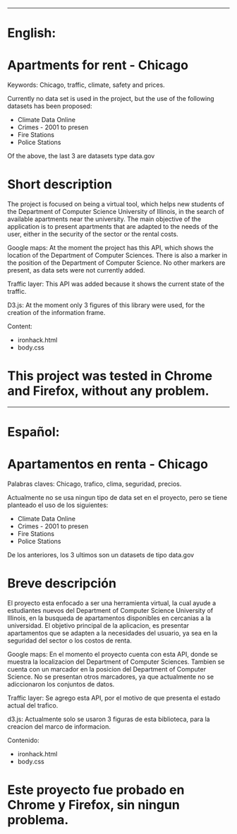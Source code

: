 _________________________________________________________________________________________________________________________________
# English:
# Apartments for rent - Chicago
Keywords: Chicago, traffic, climate, safety and prices.

Currently no data set is used in the project, but the use of the following datasets has been proposed:

- Climate Data Online
- Crimes - 2001 to presen
- Fire Stations
- Police Stations

Of the above, the last 3 are datasets type data.gov

# Short description

The project is focused on being a virtual tool, which helps new students of the Department of Computer Science University of Illinois, in the search of available apartments near the university. The main objective of the application is to present apartments that are adapted to the needs of the user, either in the security of the sector or the rental costs.

Google maps:
At the moment the project has this API, which shows the location of the Department of Computer Sciences. There is also a marker in the position of the Department of Computer Science. No other markers are present, as data sets were not currently added.

Traffic layer:
This API was added because it shows the current state of the traffic.

D3.js:
At the moment only 3 figures of this library were used, for the creation of the information frame.

Content:
- ironhack.html
- body.css

# This project was tested in Chrome and Firefox, without any problem.
_______________________________________________________________________________________________________________________________
# Español:
# Apartamentos en renta - Chicago
Palabras claves: Chicago, trafico, clima, seguridad, precios.

Actualmente no se usa ningun tipo de data set en el proyecto, pero se tiene planteado el uso de los siguientes:

- Climate Data Online
- Crimes - 2001 to presen
- Fire Stations 
- Police Stations

De los anteriores, los 3 ultimos son un datasets de tipo data.gov

# Breve descripción

El proyecto esta enfocado a ser una herramienta virtual, la cual ayude a estudiantes nuevos del Department of Computer Science University of Illinois, en la busqueda de apartamentos disponibles en cercanias a la universidad. El objetivo principal de la aplicacion, es presentar apartamentos que se adapten a la necesidades del usuario, ya sea en la seguridad del sector o los costos de renta.

Google maps:
En el momento el proyecto cuenta con esta API, donde se muestra la localizacion del Department of Computer Sciences. Tambien se cuenta con un marcador en la posicion del Department of Computer Science. No se presentan otros marcadores, ya que actualmente no se adiccionaron los conjuntos de datos.

Traffic layer:
Se agrego esta API, por el motivo de que presenta el estado actual del trafico.

d3.js:
Actualmente solo se usaron 3 figuras de esta biblioteca, para la creacion del marco de informacion.

Contenido:
- ironhack.html
- body.css

# Este proyecto fue probado en Chrome y Firefox, sin ningun problema.
